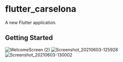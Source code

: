 # flutter_carselona

A new Flutter application.

## Getting Started

![WelcomeScreen (2)](https://user-images.githubusercontent.com/17541038/120802965-a7f02e80-c560-11eb-912b-9d5793968565.png) ![Screenshot_20210603-125928](https://user-images.githubusercontent.com/17541038/120804023-cc98d600-c561-11eb-936b-ade5da2d0123.png)![Screenshot_20210603-130002](https://user-images.githubusercontent.com/17541038/120804332-239eab00-c562-11eb-9d74-c7817503d188.png)





